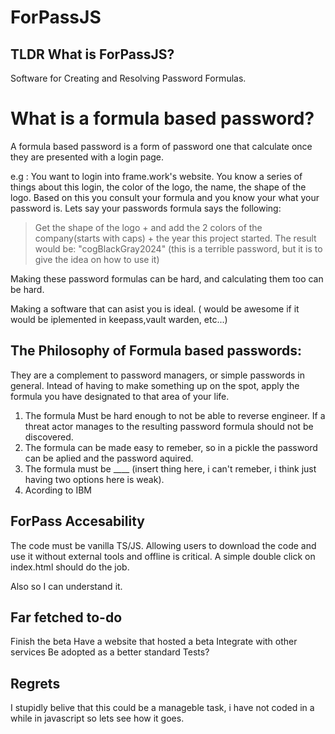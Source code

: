 # ForPassJS

## TLDR What is ForPassJS?

Software for Creating and Resolving Password Formulas.
# What is a formula based password?
A formula based password is a form of password one that calculate once they are presented with a login page.

e.g : You want to login into frame.work's website. 
You know a series of things about this login, the color of the logo, the name, the shape of the logo.
Based on this you consult your formula and you know your what your password is.
Lets say your passwords formula says the following:
> Get the shape of the logo + and add the 2 colors of the company(starts with caps) + the year this project started.
The result would be: "cogBlackGray2024"
(this is a terrible password, but it is to give the idea on how to use it)

Making these password formulas can be hard, and calculating them too can be hard.

Making a software that can asist you is ideal. ( would be awesome if it would be iplemented in keepass,vault warden, etc...)

## The Philosophy of Formula based passwords:
They are a complement to password managers, or simple passwords in general.
Intead of having to make something up on the spot, apply the formula you have designated to that area of your life.

1. The formula Must be hard enough to not be able to reverse engineer. If a threat actor manages to the resulting password formula should not be discovered.
2. The formula can be made easy to remeber, so in a pickle the password can be aplied and the password aquired.
3. The formula must be ____ (insert thing here, i can't remeber, i think just having two options here is weak).
4. Acording to IBM 

## ForPass Accesability

The code must be vanilla TS/JS.
Allowing users to download the code and use it without external tools and offline is critical.
A simple double click on index.html should do the job.

Also so I can understand it.









## Far fetched to-do

Finish the beta
Have a website that hosted a beta
Integrate with other services
Be adopted as a better standard
Tests?




## Regrets

I stupidly belive that this could be a manageble task, i have not coded in a while in javascript so lets see how it goes.
